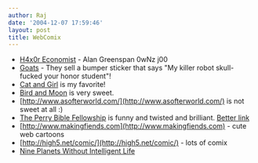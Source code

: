```yaml
---
author: Raj
date: '2004-12-07 17:59:46'
layout: post
title: WebComix
---
```


* [H4x0r Economist](http://www.rdwarf.com/~kioh/) - Alan Greenspan 0wNz j00
* [Goats](http://goats.com) - They sell a bumper sticker that says "My killer robot skull-fucked your honor student"!
* [Cat and Girl](http://catandgirl.com) is my favorite!
* [Bird and Moon](http://www.toothdemon.net/birdandmoon/complete.html) is very sweet.
* [http://www.asofterworld.com/](http://www.asofterworld.com/) is not sweet at all :)
* [The Perry Bible Fellowship](http://www.citypaper.com/archives/browse.asp?byline=Nicholas%20Gurewitch) is funny and twisted and brilliant. [Better link](http://cheston.com/pbf/archive.html)
* [http://www.makingfiends.com](http://www.makingfiends.com) - cute web cartoons
* [http://high5.net/comic/](http://high5.net/comic/)  - lots of comix
* [Nine Planets Without Intelligent Life](http://www.bohemiandrive.com/nineplanets/episodes/)
